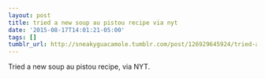 ```yaml
---
layout: post
title: tried a new soup au pistou recipe via nyt
date: '2015-08-17T14:01:21-05:00'
tags: []
tumblr_url: http://sneakyguacamole.tumblr.com/post/126929645924/tried-a-new-soup-au-pistou-recipe-via-nyt
---
```

Tried a new soup au pistou recipe, via NYT. 
